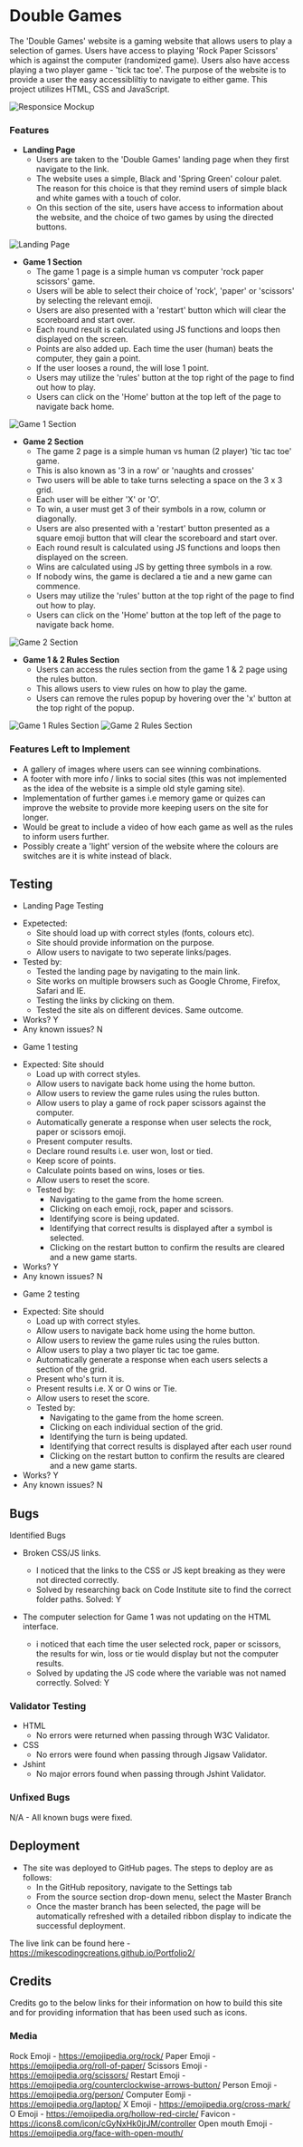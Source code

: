  # Double Games
The 'Double Games' website is a gaming website that allows users to play a selection of games.
Users have access to playing 'Rock Paper Scissors' which is against the computer (randomized game).
Users also have access playing a two player game - 'tick tac toe'.
The purpose of the website is to provide a user the easy accessibliltiy to navigate to either game.
This project utilizes HTML, CSS and JavaScript.

![Responsice Mockup](https://github.com/MikesCodingCreations/Portfolio2/blob/main/assets/media/Responsive%20Mockup.png)


### Features 

- __Landing Page__
  - Users are taken to the 'Double Games' landing page when they first navigate to the link.
  - The website uses a simple, Black and 'Spring Green' colour palet. The reason for this choice is that they remind users of simple black and white games with a touch of color.
  - On this section of the site, users have access to information about the website, and the choice of two games by using the directed buttons.

![Landing Page](https://github.com/MikesCodingCreations/Portfolio2/blob/main/assets/media/landingpageonly.png)


- __Game 1 Section__
  - The game 1 page is a simple human vs computer 'rock paper scissors' game.
  - Users will be able to select their choice of 'rock', 'paper' or 'scissors' by selecting the relevant emoji.
  - Users are also presented with a 'restart' button which will clear the scoreboard and start over.
  - Each round result is calculated using JS functions and loops then displayed on the screen.
  - Points are also added up. Each time the user (human) beats the computer, they gain a point.
  - If the user looses a round, the will lose 1 point.
  - Users may utilize the 'rules' button at the top right of the page to find out how to play.
  - Users can click on the 'Home' button at the top left of the page to navigate back home.

![Game 1 Section](https://github.com/MikesCodingCreations/Portfolio2/blob/main/assets/media/game1only.png)

- __Game 2 Section__
  - The game 2 page is a simple human vs human (2 player) 'tic tac toe' game.
  - This is also known as '3 in a row' or 'naughts and crosses'
  - Two users will be able to take turns selecting a space on the 3 x 3 grid.
  - Each user will be either 'X' or 'O'.
  - To win, a user must get 3 of their symbols in a row, column or diagonally.
  - Users are also presented with a 'restart' button presented as a square emoji button that will clear the scoreboard and start over.
  - Each round result is calculated using JS functions and loops then displayed on the screen.
  - Wins are calculated using JS by getting three symbols in a row.
  - If nobody wins, the game is declared a tie and a new game can commence.
  - Users may utilize the 'rules' button at the top right of the page to find out how to play.
  - Users can click on the 'Home' button at the top left of the page to navigate back home.

![Game 2 Section](https://github.com/MikesCodingCreations/Portfolio2/blob/main/assets/media/game2only.png)

- __Game 1 & 2 Rules Section__
  - Users can access the rules section from the game 1 & 2 page using the rules button.
  - This allows users to view rules on how to play the game.
  - Users can remove the rules popup by hovering over the 'x' button at the top right of the popup.

![Game 1 Rules Section](https://github.com/MikesCodingCreations/Portfolio2/blob/main/assets/media/game1rules.png)
![Game 2 Rules Section](https://github.com/MikesCodingCreations/Portfolio2/blob/main/assets/media/game2rules.png)

### Features Left to Implement
- A gallery of images where users can see winning combinations. 
- A footer with more info / links to social sites (this was not implemented as the idea of the website is a simple old style gaming site).
- Implementation of further games i.e memory game or quizes can improve the website to provide more keeping users on the site for longer.
- Would be great to include a video of how each game as well as the rules to inform users further.
- Possibly create a 'light' version of the website where the colours are switches are it is white instead of black.

## Testing 

* Landing Page Testing
- Expetected: 
  - Site should load up with correct styles (fonts, colours etc). 
  - Site should provide information on the purpose.
  - Allow users to navigate to two seperate links/pages.
- Tested by:
  - Tested the landing page by navigating to the main link. 
  - Site works on multiple browsers such as Google Chrome, Firefox, Safari and IE.
  - Testing the links by clicking on them.
  - Tested the site als on different devices. Same outcome.
- Works? Y
- Any known issues? N

* Game 1 testing
- Expected: 
  Site should 
    - Load up with correct styles.
    - Allow users to navigate back home using the home button.
    - Allow users to review the game rules using the rules button.
    - Allow users to play a game of rock paper scissors against the computer.
    - Automatically generate a response when user selects the rock, paper or scissors emoji.
    - Present computer results.
    - Declare round results i.e. user won, lost or tied.
    - Keep score of points.
    - Calculate points based on wins, loses or ties.
    - Allow users to reset the score.
  - Tested by:
    - Navigating to the game from the home screen.
    - Clicking on each emoji, rock, paper and scissors.
    - Identifying score is being updated.
    - Identifying that correct results is displayed after a symbol is selected.
    - Clicking on the restart button to confirm the results are cleared and a new game starts.
- Works? Y
- Any known issues? N
  
* Game 2 testing
- Expected: 
  Site should 
    - Load up with correct styles.
    - Allow users to navigate back home using the home button.
    - Allow users to review the game rules using the rules button.
    - Allow users to play a two player tic tac toe game.
    - Automatically generate a response when each users selects a section of the grid.
    - Present who's turn it is.
    - Present results i.e. X or O wins or Tie.
    - Allow users to reset the score.
  - Tested by:
    - Navigating to the game from the home screen.
    - Clicking on each individual section of the grid.
    - Identifying the turn is being updated.
    - Identifying that correct results is displayed after each user round
    - Clicking on the restart button to confirm the results are cleared and a new game starts.
- Works? Y
- Any known issues? N

## Bugs
Identified Bugs
- Broken CSS/JS links.
  - I noticed that the links to the CSS or JS kept breaking as they were not directed correctly.
  - Solved by researching back on Code Institute site to find the correct folder paths.
Solved: Y

- The computer selection for Game 1 was not updating on the HTML interface.
  - i noticed that each time the user selected rock, paper or scissors, the results for win, loss or tie would display but not the computer results.
  - Solved by updating the JS code where the variable was not named correctly.
Solved: Y

### Validator Testing 

- HTML
  - No errors were returned when passing through W3C Validator.
- CSS
  - No errors were found when passing through Jigsaw Validator. 
- Jshint
  - No major errors found when passing through Jshint Validator.

### Unfixed Bugs
N/A - All known bugs were fixed.

## Deployment
- The site was deployed to GitHub pages. The steps to deploy are as follows: 
  - In the GitHub repository, navigate to the Settings tab 
  - From the source section drop-down menu, select the Master Branch
  - Once the master branch has been selected, the page will be automatically refreshed with a detailed ribbon display to indicate the successful deployment. 

The live link can be found here - https://mikescodingcreations.github.io/Portfolio2/

## Credits 

Credits go to the below links for their information on how to build this site and for providing information that has been used such as icons.

### Media

Rock Emoji - https://emojipedia.org/rock/
Paper Emoji - https://emojipedia.org/roll-of-paper/
Scissors Emoji - https://emojipedia.org/scissors/
Restart Emoji - https://emojipedia.org/counterclockwise-arrows-button/
Person Emoji - https://emojipedia.org/person/
Computer Eomji - https://emojipedia.org/laptop/
X Emoji - https://emojipedia.org/cross-mark/
O Emoji - https://emojipedia.org/hollow-red-circle/
Favicon - https://icons8.com/icon/cGyNxHk0jrJM/controller
Open mouth Emoji - https://emojipedia.org/face-with-open-mouth/

